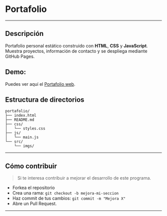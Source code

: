 # Portafolio

---

## Descripción

Portafolio personal estático construido con **HTML**, **CSS** y **JavaScript**. Muestra proyectos, información de contacto y se despliega mediante GitHub Pages.

## Demo:

Puedes ver aquí el [Portafolio web](https://l-l-l-user-userlpz.github.io/portafolio/).

## Estructura de directorios
```
portafolio/
├── index.html
├── README.md
├── css/
│   └── styles.css
├── js/
│   └── main.js
└── src/
    └── imgs/
```

---

## Cómo contribuir

> Si te interesa contribuir a mejorar el desarrollo de este programa.

- Forkea el repositorio
- Crea una rama: `git checkout -b mejora-mi-seccion`
- Haz commit de tus cambios: `git commit -m "Mejora X"`
- Abre un Pull Request.

---
